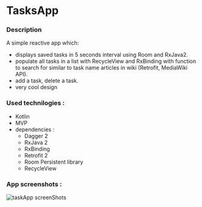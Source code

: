 # TasksApp

### Description 
A simple reactive app which: 
 - displays saved tasks in 5 seconds interval using Room and RxJava2.
 - populate all tasks in a list with RecycleView and RxBinding with function to search for 
   similar to task name articles in wiki (Retrofit, MediaWiki API).
 - add a task, delete a task.
 - very cool design

### Used technilogies :
  * Kotlin
  * MVP
  * dependencies :
    * Dagger 2
    * RxJava 2
    * RxBinding
    * Retrofit 2
    * Room Persistent library
    * RecycleView
    
### App screenshots : 
  <img src="https://github.com/mrkostua/TasksApp/blob/master/readMe_rxApp.png" alt="taskApp screenShots"/>
